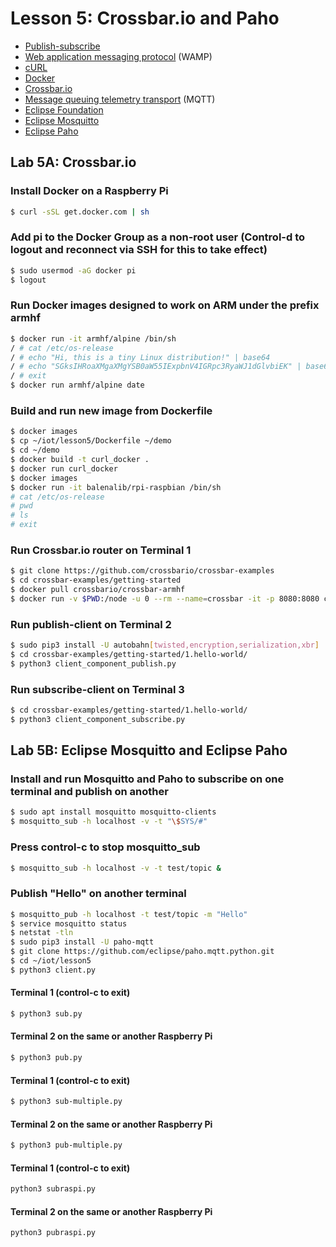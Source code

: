 # Lesson 5: Crossbar.io and Paho

* [Publish-subscribe](https://en.wikipedia.org/wiki/Publish%E2%80%93subscribe_pattern)
* [Web application messaging protocol](https://en.wikipedia.org/wiki/Web_Application_Messaging_Protocol) (WAMP)
* [cURL](https://en.wikipedia.org/wiki/CURL)
* [Docker](https://en.wikipedia.org/wiki/Docker_(software))
* [Crossbar.io](https://crossbar.io/docs/Getting-Started/)
* [Message queuing telemetry transport](https://en.wikipedia.org/wiki/MQTT) (MQTT)
* [Eclipse Foundation](https://en.wikipedia.org/wiki/Eclipse_Foundation)
* [Eclipse Mosquitto](https://mosquitto.org/)
* [Eclipse Paho](https://en.wikipedia.org/wiki/Eclipse_Paho)

## Lab 5A: Crossbar.io

### Install Docker on a Raspberry Pi
```sh
$ curl -sSL get.docker.com | sh
```
### Add pi to the Docker Group as a non-root user (Control-d to logout and reconnect via SSH for this to take effect)
```sh
$ sudo usermod -aG docker pi
$ logout
```
### Run Docker images designed to work on ARM under the prefix armhf
```sh
$ docker run -it armhf/alpine /bin/sh
/ # cat /etc/os-release
/ # echo "Hi, this is a tiny Linux distribution!" | base64
/ # echo "SGksIHRoaXMgaXMgYSB0aW55IExpbnV4IGRpc3RyaWJ1dGlvbiEK" | base64 -d
/ # exit
$ docker run armhf/alpine date
```
### Build and run new image from Dockerfile
```sh
$ docker images
$ cp ~/iot/lesson5/Dockerfile ~/demo
$ cd ~/demo
$ docker build -t curl_docker .
$ docker run curl_docker
$ docker images
$ docker run -it balenalib/rpi-raspbian /bin/sh
# cat /etc/os-release
# pwd
# ls
# exit
```

### Run Crossbar.io router on Terminal 1
```sh
$ git clone https://github.com/crossbario/crossbar-examples
$ cd crossbar-examples/getting-started
$ docker pull crossbario/crossbar-armhf
$ docker run -v $PWD:/node -u 0 --rm --name=crossbar -it -p 8080:8080 crossbario/crossbar-armhf
```
### Run publish-client on Terminal 2
```sh
$ sudo pip3 install -U autobahn[twisted,encryption,serialization,xbr]
$ cd crossbar-examples/getting-started/1.hello-world/
$ python3 client_component_publish.py
```
### Run subscribe-client on Terminal 3
```sh
$ cd crossbar-examples/getting-started/1.hello-world/
$ python3 client_component_subscribe.py
```
## Lab 5B: Eclipse Mosquitto and Eclipse Paho

### Install and run Mosquitto and Paho to subscribe on one terminal and publish on another
```sh
$ sudo apt install mosquitto mosquitto-clients
$ mosquitto_sub -h localhost -v -t "\$SYS/#"
```
### Press control-c to stop mosquitto_sub
```sh
$ mosquitto_sub -h localhost -v -t test/topic &
```
### Publish "Hello" on another terminal
```sh
$ mosquitto_pub -h localhost -t test/topic -m "Hello"
$ service mosquitto status
$ netstat -tln
$ sudo pip3 install -U paho-mqtt
$ git clone https://github.com/eclipse/paho.mqtt.python.git
$ cd ~/iot/lesson5
$ python3 client.py
```
#### Terminal 1 (control-c to exit)
```sh
$ python3 sub.py
```
#### Terminal 2 on the same or another Raspberry Pi
```sh
$ python3 pub.py
```
#### Terminal 1 (control-c to exit)
```sh
$ python3 sub-multiple.py
```
#### Terminal 2 on the same or another Raspberry Pi
```sh
$ python3 pub-multiple.py
```
#### Terminal 1 (control-c to exit)
```sh
python3 subraspi.py
```
#### Terminal 2 on the same or another Raspberry Pi
```sh
python3 pubraspi.py
```
